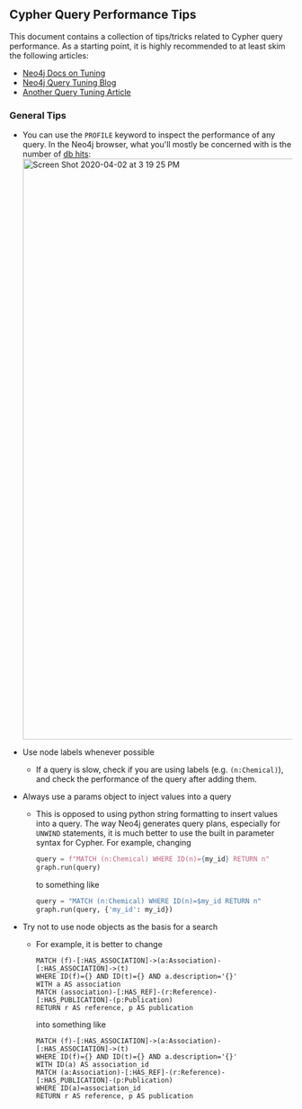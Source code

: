 ## Cypher Query Performance Tips

This document contains a collection of tips/tricks related to Cypher query performance. As a starting point, it is highly recommended to at least skim the following articles:

- [Neo4j Docs on Tuning](https://neo4j.com/docs/cypher-manual/current/query-tuning/)
- [Neo4j Query Tuning Blog](https://neo4j.com/docs/cypher-manual/current/query-tuning/)
- [Another Query Tuning Article](https://neo4j.com/blog/cypher-write-fast-furious/)

### General Tips

- You can use the `PROFILE` keyword to inspect the performance of any query. In the Neo4j browser, what you'll mostly be concerned with is the number of [db hits](https://neo4j.com/docs/cypher-manual/current/execution-plans/#execution-plans-dbhits):
  <img width="1034" alt="Screen Shot 2020-04-02 at 3 19 25 PM" src="https://user-images.githubusercontent.com/12260867/78305337-7fe8e380-74f5-11ea-830f-ef83d5e87b4b.png">

- Use node labels whenever possible

  - If a query is slow, check if you are using labels (e.g. `(n:Chemical)`), and check the performance of the query after adding them.

- Always use a params object to inject values into a query

  - This is opposed to using python string formatting to insert values into a query. The way Neo4j generates query plans, especially for `UNWIND` statements, it is much better to use the built in parameter syntax for Cypher. For example, changing

    ```python
    query = f"MATCH (n:Chemical) WHERE ID(n)={my_id} RETURN n"
    graph.run(query)
    ```

    to something like

    ```python
    query = "MATCH (n:Chemical) WHERE ID(n)=$my_id RETURN n"
    graph.run(query, {'my_id': my_id})
    ```

- Try not to use node objects as the basis for a search
  - For example, it is better to change
    ```cypher
    MATCH (f)-[:HAS_ASSOCIATION]->(a:Association)-[:HAS_ASSOCIATION]->(t)
    WHERE ID(f)={} AND ID(t)={} AND a.description='{}'
    WITH a AS association
    MATCH (association)-[:HAS_REF]-(r:Reference)-[:HAS_PUBLICATION]-(p:Publication)
    RETURN r AS reference, p AS publication
    ```
    into something like
    ```cypher
    MATCH (f)-[:HAS_ASSOCIATION]->(a:Association)-[:HAS_ASSOCIATION]->(t)
    WHERE ID(f)={} AND ID(t)={} AND a.description='{}'
    WITH ID(a) AS association_id
    MATCH (a:Association)-[:HAS_REF]-(r:Reference)-[:HAS_PUBLICATION]-(p:Publication)
    WHERE ID(a)=association_id
    RETURN r AS reference, p AS publication
    ```

